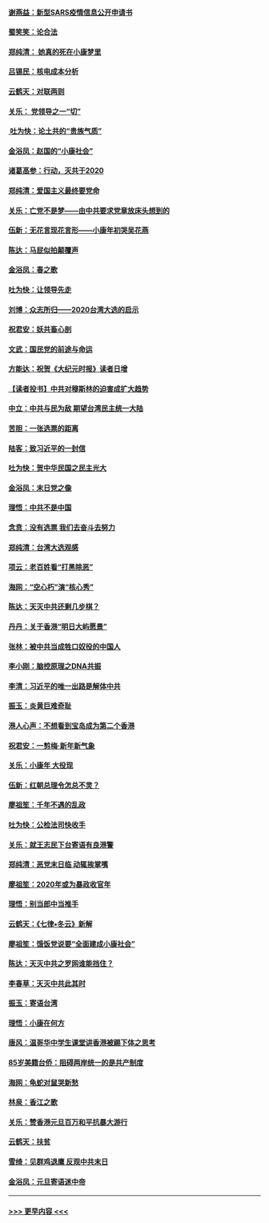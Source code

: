 #### [谢燕益：新型SARS疫情信息公开申请书](../pages/nsc993/n11808840.md?t=01221455) 
#### [蜀笑笑：论合法](../pages/nsc993/n11808064.md?t=01221455) 
#### [郑纯清： 她真的死在小康梦里](../pages/nsc993/n11806623.md?t=01221455) 
#### [吕锡民：核电成本分析](../pages/nsc993/n11806284.md?t=01221455) 
#### [云鹤天：对联两则](../pages/nsc993/n11805957.md?t=01221455) 
#### [关乐： 党领导之一“切”](../pages/nsc993/n11804505.md?t=01221455) 
#### [ 吐为快：论土共的“贵族气质”](../pages/nsc993/n11804490.md?t=01221455) 
#### [金浴凤：赵国的“小康社会”](../pages/nsc993/n11804452.md?t=01221455) 
#### [诸葛高参：行动，灭共于2020](../pages/nsc993/n11804120.md?t=01221455) 
#### [郑纯清：爱国主义最终要党命](../pages/nsc993/n11802197.md?t=01221455) 
#### [关乐：亡党不是梦——由中共要求党章放床头想到的](../pages/nsc993/n11802156.md?t=01221455) 
#### [伍新：无花言现花言形——小康年初哭吴花燕](../pages/nsc993/n11800044.md?t=01221455) 
#### [陈达：马屁似拍颠覆声](../pages/nsc993/n11800010.md?t=01221455) 
#### [金浴凤：春之歌](../pages/nsc993/n11797687.md?t=01221455) 
#### [吐为快：让领导先走](../pages/nsc993/n11797512.md?t=01221455) 
#### [刘博：众志所归——2020台湾大选的启示](../pages/nsc993/n11796878.md?t=01221455) 
#### [祝君安：妖共畜心剖](../pages/nsc993/n11794273.md?t=01221455) 
#### [文武：国民党的前途与命运](../pages/nsc993/n11794198.md?t=01221455) 
#### [方能达：祝贺《大纪元时报》读者日增](../pages/nsc993/n11793807.md?t=01221455) 
#### [【读者投书】中共对穆斯林的迫害成扩大趋势](../pages/nsc993/n11791371.md?t=01221455) 
#### [中立：中共与民为敌 期望台湾民主统一大陆](../pages/nsc993/n11790392.md?t=01221455) 
#### [苦胆：一张选票的距离](../pages/nsc993/n11788914.md?t=01221455) 
#### [陆客：致习近平的一封信](../pages/nsc993/n11788867.md?t=01221455) 
#### [吐为快：贺中华民国之民主光大](../pages/nsc993/n11788618.md?t=01221455) 
#### [金浴凤：末日党之像](../pages/nsc993/n11787475.md?t=01221455) 
#### [理悟：中共不是中国](../pages/nsc993/n11787463.md?t=01221455) 
#### [念贲：没有选票  我们去奋斗去努力](../pages/nsc993/n11787398.md?t=01221455) 
#### [郑纯清：台湾大选观感](../pages/nsc993/n11786210.md?t=01221455) 
#### [项云：老百姓看“打黑除恶”](../pages/nsc993/n11785398.md?t=01221455) 
#### [海网：“空心朽”演“核心秀”](../pages/nsc993/n11783874.md?t=01221455) 
#### [陈达：天灭中共还剩几步棋？](../pages/nsc993/n11783719.md?t=01221455) 
#### [丹丹：关于香港“明日大屿愿景”](../pages/nsc993/n11783273.md?t=01221455) 
#### [张林：被中共当成牲口奴役的中国人](../pages/nsc993/n11782397.md?t=01221455) 
#### [李小刚：脑控原理之DNA共振](../pages/nsc993/n11780962.md?t=01221455) 
#### [李清：习近平的唯一出路是解体中共](../pages/nsc993/n11780866.md?t=01221455) 
#### [振玉：炎黄巨难奇耻](../pages/nsc993/n11779632.md?t=01221455) 
#### [港人心声：不想看到宝岛成为第二个香港](../pages/nsc993/n11778817.md?t=01221455) 
#### [祝君安：一剪梅‧新年新气象](../pages/nsc993/n11776340.md?t=01221455) 
#### [关乐：小康年 大役现](../pages/nsc993/n11774213.md?t=01221455) 
#### [伍新：红朝总理令怎总不灵？](../pages/nsc993/n11770813.md?t=01221455) 
#### [廖祖笙：千年不遇的乱政](../pages/nsc993/n11770373.md?t=01221455) 
#### [吐为快：公检法司快收手](../pages/nsc993/n11770359.md?t=01221455) 
#### [关乐：就王志民下台寄语有良港警](../pages/nsc993/n11769903.md?t=01221455) 
#### [郑纯清：恶党末日临 动辄挨掌嘴](../pages/nsc993/n11769356.md?t=01221455) 
#### [廖祖笙：2020年或为暴政收官年](../pages/nsc993/n11768216.md?t=01221455) 
#### [理悟：别当郎中当推手](../pages/nsc993/n11768243.md?t=01221455) 
#### [云鹤天：《七律▪冬云》新解](../pages/nsc993/n11768204.md?t=01221455) 
#### [廖祖笙：饿饭党说要“全面建成小康社会”](../pages/nsc993/n11767482.md?t=01221455) 
#### [陈达：天灭中共之罗网谁能挡住？](../pages/nsc993/n11767465.md?t=01221455) 
#### [李春草：天灭中共此其时](../pages/nsc993/n11767452.md?t=01221455) 
#### [振玉：寄语台湾](../pages/nsc993/n11767432.md?t=01221455) 
#### [理悟：小康在何方](../pages/nsc993/n11767394.md?t=01221455) 
#### [唐风：温哥华中学生课堂讲香港被踢下体之思考](../pages/nsc993/n11766848.md?t=01221455) 
#### [85岁美籍台侨：阻碍两岸统一的是共产制度](../pages/nsc993/n11765043.md?t=01221455) 
#### [海网：龟蛇对鼠哭新愁](../pages/nsc993/n11764895.md?t=01221455) 
#### [林泉：香江之歌](../pages/nsc993/n11764415.md?t=01221455) 
#### [关乐：赞香港元旦百万和平抗暴大游行](../pages/nsc993/n11764382.md?t=01221455) 
#### [云鹤天：扶贫](../pages/nsc993/n11764245.md?t=01221455) 
#### [雪绮：见群鸡退鹰  反观中共末日](../pages/nsc993/n11762112.md?t=01221455) 
#### [金浴凤：元旦寄语迷中帝](../pages/nsc993/n11761788.md?t=01221455) 

----
#### [ >>> 更早内容 <<< ](../indexes/nsc993-earlier.md)
